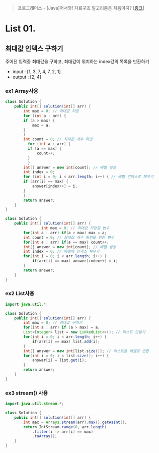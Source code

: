 > 프로그래머스 - [Java]어서와! 자료구조 알고리즘은 처음이지? [[링크](https://school.programmers.co.kr/learn/courses/13577)] 

# List 01.
## 최대값 인덱스 구하기
주어진 입력중 최대값을 구하고, 최대값이 위치하는 index값의 목록을 반환하기
* input : [1, 3, 7, 4, 7, 2, 1]
* output : [2, 4]

### ex1 Array사용

```java
class Solution {
	public int[] solution(int[] arr) {
	    int max = 0; // 최대값 저장
	    for (int a : arr) {
		if (a > max) {
		    max = a;
		}
	    }
	    int count = 0; // 최대값 개수 확인
	      for (int a : arr) {
		  if (a == max) {
		      count++;
		  }
	      }
	    int[] answer = new int[count]; // 배열 생성
	    int index = 0;
	    for (int i = 0; i < arr.length; i++) { // 배열 인덱스로 채우기
		if (arr[i] == max) {
		    answer[index++] = i;
		}
	    } 
	    return answer;
	}
}	
```

```java
class Solution {
	public int[] solution(int[] arr) {
                int max = 0; // 최대값 저장할 변수
		for(int a : arr) if(a > max) max = a;
		int count = 0; // 최대값 개수 확인을 위한 변수
		for(int a : arr) if(a == max) count++;
		int[] answer = new int[count]; // 배열 생성
		int index = 0; // 배열에 인덱스 채우기
		for(int i = 0; i < arr.length; i++) {
			if(arr[i] == max) answer[index++] = i;
		}
		return answer;
	}
}
```

### ex2 List사용

```java
import java.util.*;

class Solution {
	public int[] solution(int[] arr) {
		int max = 0; // 최대값 구하기
		for(int a : arr) if (a > max) = a;
		List<Integer> list = new LinkedList<>(); // 리스트 만들기
		for(int i = 0; i < arr.length; i++) {
			if(arr[i] == max) list.add(i);
		}
		int[] answer = new int[list.size()]; // 리스트를 배열로 변환
		for(int i = 0; i < list.size(); i++) {
			answer[i] = list.get(i);
		}
		return answer;
	}
}

```
### ex3 stream() 사용
```java 
import java.util.stream.*;

class Solution {
	public int[] solution(int[] arr) {
		int max = Arrays.stream(arr).max().getAsInt();
		return IntStream.range(0, arr.length)
			.filter(i -> arr[i] == max)
			.toArray();
	}
}

```

